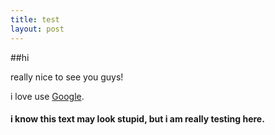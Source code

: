 ```yaml
---
title: test
layout: post
---
```


##hi

really nice to see you guys!

i love use [Google](http://google.com). 

#### i know this text may look stupid, but i am really testing here.

